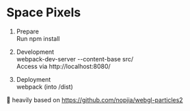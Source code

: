 # Space Pixels

1. Prepare  
Run npm install

2. Development  
webpack-dev-server --content-base src/  
Access via http://localhost:8080/

3. Deployment  
webpack (into /dist)


🤗 heavily based on https://github.com/nopjia/webgl-particles2
